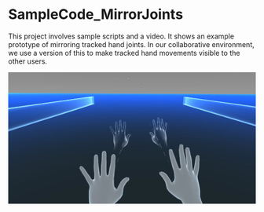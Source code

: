 # SampleCode_MirrorJoints

This project involves sample scripts and a video. It shows an example prototype of mirroring tracked hand joints. In our collaborative environment, we use a version of this to make tracked hand movements visible to the other users.


![alt text](https://github.com/joyTugce/SampleCode_MirrorJoints/blob/main/MirrorJNT.png)
